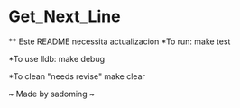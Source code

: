 # Get_Next_Line

** Este README necessita actualizacion
*To run:
make test

*To use lldb:
make debug

*To clean "needs revise"
make clear

~ Made by sadoming ~
